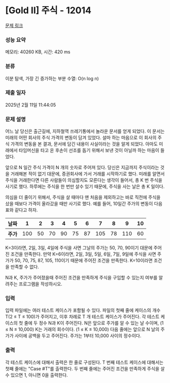 # [Gold II] 주식 - 12014 

[문제 링크](https://www.acmicpc.net/problem/12014) 

### 성능 요약

메모리: 40260 KB, 시간: 420 ms

### 분류

이분 탐색, 가장 긴 증가하는 부분 수열: O(n log n)

### 제출 일자

2025년 2월 11일 11:44:05

### 문제 설명

<p>어느 날 당신은 출근길에, 지하철역 쓰레기통에서 놀라운 문서를 얻게 되었다. 이 문서는 미래의 어떤 회사의 주식 가격의 변동이 담겨 있었다. 설마 하는 마음으로 이 회사의 주식 가격의 변동을 본 결과, 문서에 담긴 내용이 사실이라는 것을 알게 되었다. 아마도 미래에서 타임머신을 타고 온 후손이 선조를 돕기 위해서 보낸 것이 아닐까 하는 마음이 들었다.</p>

<p>앞으로 N 일간 주식 가격이 N 개의 숫자로 주어져 있다. 당신은 지금까지 주식이라는 것을 거래해본 적이 없기 대문에, 증권회사에 가서 거래를 시작하기로 했다. 미래를 알면서 주식을 거래한다면 다른 사람들이 의심할지도 모른다는 생각이 들어서, 총 K 번 주식을 사기로 했다. 하루에는 주식을 한 번만 살수 있기 때문에, 주식을 사는 날은 총 K 일이다.</p>

<p>의심을 더 줄이기 위해서, 주식을 살 때마다 맨 처음을 제외하고는 바로 직전에 주식을 샀을 때보다 가격이 올라갔을 때만 사기로 했다. 예를 들어, 10일간 주가의 변동이 다음 표와 같다고 하자.</p>

<table class="table table-bordered">
	<thead>
		<tr>
			<th>날짜</th>
			<th>1</th>
			<th>2</th>
			<th>3</th>
			<th>4</th>
			<th>5</th>
			<th>6</th>
			<th>7</th>
			<th>8</th>
			<th>9</th>
			<th>10</th>
		</tr>
	</thead>
	<tbody>
		<tr>
			<th>주가</th>
			<td>100</td>
			<td>50</td>
			<td>70</td>
			<td>90</td>
			<td>75</td>
			<td>87</td>
			<td>105</td>
			<td>78</td>
			<td>110</td>
			<td>60</td>
		</tr>
	</tbody>
</table>

<p>K=3이라면, 2일, 3일, 4일에 주식을 사면 그날의 주가는 50, 70, 90이기 대문에 주어진 조건을 만족한다. 만약 K=6이라면, 2일, 3일, 5일, 6일, 7일, 9일에 주식을 사면 주가가 50, 70, 75, 87, 105, 110이기 때문에 주어진 조건을 만족한다. K=10이라면 조건을 만족할 수 없다.</p>

<p>N과 K, 주가가 주어졌을때 주어진 조건을 만족하게 주식을 구입할 수 있는지 여부를 알려주는 프로그램을 작성하시오.</p>

### 입력 

 <p>입력 파일에는 여러 테스트 케이스가 포함될 수 있다. 파일의 첫째 줄에 케이스의 개수 T(2 ≤ T ≤ 100)가 주어지고, 이후 차례로 T 개 테스트 케이스가 주어진다. 각 테스트 케이스의 첫 줄에 두 정수 N과 K이 주어진다. N은 앞으로 주가를 알 수 있는 날 수이며, (1 ≤ N ≤ 10,000) K는 거래의 회수이다. (1 ≤ K ≤ 10,000) 다음 줄에는 앞으로 N 날의 주가가 사이에 공백을 두고 주어진다. 주가는 1부터 10,000 사이의 정수이다.</p>

### 출력 

 <p>각 테스트 케이스에 대해서 출력은 한 줄로 구성된다. T 번째 테스트 케이스에 대해서는 첫째 줄에는 "Case #T"를 출력한다. 두 번째 줄에는 주어진 조건을 만족하게 주식을 살 수 있으면 1, 아니면 0을 출력한다.</p>


